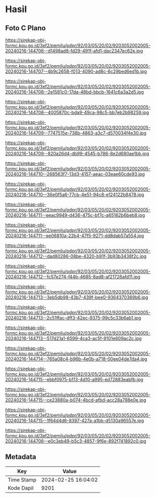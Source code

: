 # Hasil

## Foto C Plano

https://sirekap-obj-formc.kpu.go.id/3ef2/pemilu/pdpr/92/03/05/20/02/9203052002005-20240216-144706--d1498ad8-fd29-491f-afd1-dac2347ec62e.jpg

https://sirekap-obj-formc.kpu.go.id/3ef2/pemilu/pdpr/92/03/05/20/02/9203052002005-20240216-144707--4b9c2658-f013-4090-ad8c-6c29bed6ed1b.jpg

https://sirekap-obj-formc.kpu.go.id/3ef2/pemilu/pdpr/92/03/05/20/02/9203052002005-20240216-144708--2e1581c0-17da-48bd-bbcb-1641c6a3a2d5.jpg

https://sirekap-obj-formc.kpu.go.id/3ef2/pemilu/pdpr/92/03/05/20/02/9203052002005-20240216-144708--4005870c-bda9-49ca-98c5-bb7eb2b98259.jpg

https://sirekap-obj-formc.kpu.go.id/3ef2/pemilu/pdpr/92/03/05/20/02/9203052002005-20240216-144709--7747515e-738b-4863-a3c7-d570034f4e30.jpg

https://sirekap-obj-formc.kpu.go.id/3ef2/pemilu/pdpr/92/03/05/20/02/9203052002005-20240216-144709--820a26d4-db99-4545-b786-8e2d680ae1bb.jpg

https://sirekap-obj-formc.kpu.go.id/3ef2/pemilu/pdpr/92/03/05/20/02/9203052002005-20240216-144710--268563f7-13d3-4157-aeac-03eae60cde93.jpg

https://sirekap-obj-formc.kpu.go.id/3ef2/pemilu/pdpr/92/03/05/20/02/9203052002005-20240216-144710--36e0f5a6-77cb-4e51-94c8-e124122b8478.jpg

https://sirekap-obj-formc.kpu.go.id/3ef2/pemilu/pdpr/92/03/05/20/02/9203052002005-20240216-144711--eeac9949-d436-475c-bf7c-a65162b6beb8.jpg

https://sirekap-obj-formc.kpu.go.id/3ef2/pemilu/pdpr/92/03/05/20/02/9203052002005-20240216-144711--ee06810a-22b4-47f5-9271-dd8dab57a554.jpg

https://sirekap-obj-formc.kpu.go.id/3ef2/pemilu/pdpr/92/03/05/20/02/9203052002005-20240216-144712--dad80286-08be-4320-b91f-3b93b3438f2c.jpg

https://sirekap-obj-formc.kpu.go.id/3ef2/pemilu/pdpr/92/03/05/20/02/9203052002005-20240216-144712--fc57e274-f44b-4685-8ad8-af21726afd11.jpg

https://sirekap-obj-formc.kpu.go.id/3ef2/pemilu/pdpr/92/03/05/20/02/9203052002005-20240216-144713--3eb5db98-43b7-439f-bee0-9364370389b6.jpg

https://sirekap-obj-formc.kpu.go.id/3ef2/pemilu/pdpr/92/03/05/20/02/9203052002005-20240216-144713--2c51ffac-dff3-42ec-9375-99c5c33b6ab1.jpg

https://sirekap-obj-formc.kpu.go.id/3ef2/pemilu/pdpr/92/03/05/20/02/9203052002005-20240216-144713--517d21a1-6599-4ca3-ac5f-9101e609ac2c.jpg

https://sirekap-obj-formc.kpu.go.id/3ef2/pemilu/pdpr/92/03/05/20/02/9203052002005-20240216-144714--765a08c4-b96b-4e0b-a718-00ee04de7da4.jpg

https://sirekap-obj-formc.kpu.go.id/3ef2/pemilu/pdpr/92/03/05/20/02/9203052002005-20240216-144715--ebbf0975-b113-4d10-a995-ed72883eabfb.jpg

https://sirekap-obj-formc.kpu.go.id/3ef2/pemilu/pdpr/92/03/05/20/02/9203052002005-20240216-144715--ce23880a-b074-4bcd-afbd-acc28a788e0e.jpg

https://sirekap-obj-formc.kpu.go.id/3ef2/pemilu/pdpr/92/03/05/20/02/9203052002005-20240216-144715--1f64d4d6-8397-427a-a1bb-d5130a96557e.jpg

https://sirekap-obj-formc.kpu.go.id/3ef2/pemilu/pdpr/92/03/05/20/02/9203052002005-20240216-144706--e0c3eb49-b5c3-4857-9f6e-892f741892c0.jpg


## Metadata

| Key        | Value               |
| ---------- | ------------------- |
| Time Stamp | 2024-02-25 16:04:02 |
| Kode Dapil | 9201                |




